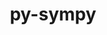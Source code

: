 ---
title: "py-sympy"
layout: cache
categories: [package, develop]
meta: {"versions": ["1.11.1"], "compilers": ["apple-clang@=15.0.0", "gcc@=11.3.0", "gcc@=11.4.0"], "oss": ["ubuntu20.04", "ubuntu22.04", "ventura"], "platforms": ["darwin", "linux"], "targets": ["aarch64", "x86_64_v3"], "stacks": ["e4s", "ml-darwin-aarch64-mps", "ml-linux-x86_64-cpu", "ml-linux-x86_64-cuda", "ml-linux-x86_64-rocm", "root"], "num_specs": 52, "num_specs_by_stack": {"root": 52, "ml-darwin-aarch64-mps": 7, "e4s": 15, "ml-linux-x86_64-cuda": 30, "ml-linux-x86_64-cpu": 30, "ml-linux-x86_64-rocm": 15}}
spec_details: [{"hash": "elcjr4wy7ep5skbeujky7dcvdjfllbqb", "compiler": "apple-clang@=15.0.0", "versions": ["1.11.1"], "os": "ventura", "platform": "darwin", "target": "aarch64", "variants": ["build_system=python_pip"], "stacks": ["root", "ml-darwin-aarch64-mps"], "size": "-", "tarball": "https://binaries.spack.io/develop/build_cache/darwin-ventura-aarch64/apple-clang-15.0.0/py-sympy-1.11.1/darwin-ventura-aarch64-apple-clang-15.0.0-py-sympy-1.11.1-elcjr4wy7ep5skbeujky7dcvdjfllbqb.spack"}, {"hash": "cdzf6sulnkwj52cflsm3gz726zbibbwk", "compiler": "apple-clang@=15.0.0", "versions": ["1.11.1"], "os": "ventura", "platform": "darwin", "target": "aarch64", "variants": ["build_system=python_pip"], "stacks": ["root", "ml-darwin-aarch64-mps"], "size": "-", "tarball": "https://binaries.spack.io/develop/build_cache/darwin-ventura-aarch64/apple-clang-15.0.0/py-sympy-1.11.1/darwin-ventura-aarch64-apple-clang-15.0.0-py-sympy-1.11.1-cdzf6sulnkwj52cflsm3gz726zbibbwk.spack"}, {"hash": "grapl7kk6g3zszt2qgdznil5kilhfpfb", "compiler": "apple-clang@=15.0.0", "versions": ["1.11.1"], "os": "ventura", "platform": "darwin", "target": "aarch64", "variants": ["build_system=python_pip"], "stacks": ["root", "ml-darwin-aarch64-mps"], "size": "-", "tarball": "https://binaries.spack.io/develop/build_cache/darwin-ventura-aarch64/apple-clang-15.0.0/py-sympy-1.11.1/darwin-ventura-aarch64-apple-clang-15.0.0-py-sympy-1.11.1-grapl7kk6g3zszt2qgdznil5kilhfpfb.spack"}, {"hash": "rbv3ekhai5svcdkzynvuzuec4svrkwmy", "compiler": "apple-clang@=15.0.0", "versions": ["1.11.1"], "os": "ventura", "platform": "darwin", "target": "aarch64", "variants": ["build_system=python_pip"], "stacks": ["root", "ml-darwin-aarch64-mps"], "size": "-", "tarball": "https://binaries.spack.io/develop/build_cache/darwin-ventura-aarch64/apple-clang-15.0.0/py-sympy-1.11.1/darwin-ventura-aarch64-apple-clang-15.0.0-py-sympy-1.11.1-rbv3ekhai5svcdkzynvuzuec4svrkwmy.spack"}, {"hash": "26ajxkrixmzjtbgybsnzrhdnz5mpz7p7", "compiler": "apple-clang@=15.0.0", "versions": ["1.11.1"], "os": "ventura", "platform": "darwin", "target": "aarch64", "variants": ["build_system=python_pip"], "stacks": ["root", "ml-darwin-aarch64-mps"], "size": "-", "tarball": "https://binaries.spack.io/develop/build_cache/darwin-ventura-aarch64/apple-clang-15.0.0/py-sympy-1.11.1/darwin-ventura-aarch64-apple-clang-15.0.0-py-sympy-1.11.1-26ajxkrixmzjtbgybsnzrhdnz5mpz7p7.spack"}, {"hash": "couvm6u7j6vj4yajohmbks6m5qgl7kha", "compiler": "apple-clang@=15.0.0", "versions": ["1.11.1"], "os": "ventura", "platform": "darwin", "target": "aarch64", "variants": ["build_system=python_pip"], "stacks": ["root", "ml-darwin-aarch64-mps"], "size": "-", "tarball": "https://binaries.spack.io/develop/build_cache/darwin-ventura-aarch64/apple-clang-15.0.0/py-sympy-1.11.1/darwin-ventura-aarch64-apple-clang-15.0.0-py-sympy-1.11.1-couvm6u7j6vj4yajohmbks6m5qgl7kha.spack"}, {"hash": "itgwoa3gfiqzmjln7myi6pytwfjox5sg", "compiler": "apple-clang@=15.0.0", "versions": ["1.11.1"], "os": "ventura", "platform": "darwin", "target": "aarch64", "variants": ["build_system=python_pip"], "stacks": ["root", "ml-darwin-aarch64-mps"], "size": "-", "tarball": "https://binaries.spack.io/develop/build_cache/darwin-ventura-aarch64/apple-clang-15.0.0/py-sympy-1.11.1/darwin-ventura-aarch64-apple-clang-15.0.0-py-sympy-1.11.1-itgwoa3gfiqzmjln7myi6pytwfjox5sg.spack"}, {"hash": "s54kpxw57lio3abmo6dy4jidfyvav4be", "compiler": "gcc@=11.4.0", "versions": ["1.11.1"], "os": "ubuntu20.04", "platform": "linux", "target": "x86_64_v3", "variants": ["build_system=python_pip"], "stacks": ["root", "e4s"], "size": "-", "tarball": "https://binaries.spack.io/develop/build_cache/linux-ubuntu20.04-x86_64_v3/gcc-11.4.0/py-sympy-1.11.1/linux-ubuntu20.04-x86_64_v3-gcc-11.4.0-py-sympy-1.11.1-s54kpxw57lio3abmo6dy4jidfyvav4be.spack"}, {"hash": "d2mdqmi253i7svea42f7se52gdpq42qk", "compiler": "gcc@=11.4.0", "versions": ["1.11.1"], "os": "ubuntu20.04", "platform": "linux", "target": "x86_64_v3", "variants": ["build_system=python_pip"], "stacks": ["root", "e4s"], "size": "-", "tarball": "https://binaries.spack.io/develop/build_cache/linux-ubuntu20.04-x86_64_v3/gcc-11.4.0/py-sympy-1.11.1/linux-ubuntu20.04-x86_64_v3-gcc-11.4.0-py-sympy-1.11.1-d2mdqmi253i7svea42f7se52gdpq42qk.spack"}, {"hash": "jsgbc7e6xzbzh6v6sqxrr265cr3va5i3", "compiler": "gcc@=11.4.0", "versions": ["1.11.1"], "os": "ubuntu20.04", "platform": "linux", "target": "x86_64_v3", "variants": ["build_system=python_pip"], "stacks": ["root", "e4s"], "size": "-", "tarball": "https://binaries.spack.io/develop/build_cache/linux-ubuntu20.04-x86_64_v3/gcc-11.4.0/py-sympy-1.11.1/linux-ubuntu20.04-x86_64_v3-gcc-11.4.0-py-sympy-1.11.1-jsgbc7e6xzbzh6v6sqxrr265cr3va5i3.spack"}, {"hash": "cyeovjsgzbgdw7n2s373wxchno655zoy", "compiler": "gcc@=11.4.0", "versions": ["1.11.1"], "os": "ubuntu20.04", "platform": "linux", "target": "x86_64_v3", "variants": ["build_system=python_pip"], "stacks": ["root", "e4s"], "size": "-", "tarball": "https://binaries.spack.io/develop/build_cache/linux-ubuntu20.04-x86_64_v3/gcc-11.4.0/py-sympy-1.11.1/linux-ubuntu20.04-x86_64_v3-gcc-11.4.0-py-sympy-1.11.1-cyeovjsgzbgdw7n2s373wxchno655zoy.spack"}, {"hash": "dhswrdanzhfjmbdltfbtzpq4lthrxxap", "compiler": "gcc@=11.4.0", "versions": ["1.11.1"], "os": "ubuntu20.04", "platform": "linux", "target": "x86_64_v3", "variants": ["build_system=python_pip"], "stacks": ["root", "e4s"], "size": "-", "tarball": "https://binaries.spack.io/develop/build_cache/linux-ubuntu20.04-x86_64_v3/gcc-11.4.0/py-sympy-1.11.1/linux-ubuntu20.04-x86_64_v3-gcc-11.4.0-py-sympy-1.11.1-dhswrdanzhfjmbdltfbtzpq4lthrxxap.spack"}, {"hash": "3pv6hqlnhpil4m4imflbqqgvmnwjgxas", "compiler": "gcc@=11.4.0", "versions": ["1.11.1"], "os": "ubuntu20.04", "platform": "linux", "target": "x86_64_v3", "variants": ["build_system=python_pip"], "stacks": ["root", "e4s"], "size": "-", "tarball": "https://binaries.spack.io/develop/build_cache/linux-ubuntu20.04-x86_64_v3/gcc-11.4.0/py-sympy-1.11.1/linux-ubuntu20.04-x86_64_v3-gcc-11.4.0-py-sympy-1.11.1-3pv6hqlnhpil4m4imflbqqgvmnwjgxas.spack"}, {"hash": "ahtvfsr36cemgjxlqakajaw6hyqoyahm", "compiler": "gcc@=11.4.0", "versions": ["1.11.1"], "os": "ubuntu20.04", "platform": "linux", "target": "x86_64_v3", "variants": ["build_system=python_pip"], "stacks": ["root", "e4s"], "size": "-", "tarball": "https://binaries.spack.io/develop/build_cache/linux-ubuntu20.04-x86_64_v3/gcc-11.4.0/py-sympy-1.11.1/linux-ubuntu20.04-x86_64_v3-gcc-11.4.0-py-sympy-1.11.1-ahtvfsr36cemgjxlqakajaw6hyqoyahm.spack"}, {"hash": "ufry3ybfysnmolojmocquy4amdiffkay", "compiler": "gcc@=11.4.0", "versions": ["1.11.1"], "os": "ubuntu20.04", "platform": "linux", "target": "x86_64_v3", "variants": ["build_system=python_pip"], "stacks": ["root", "e4s"], "size": "-", "tarball": "https://binaries.spack.io/develop/build_cache/linux-ubuntu20.04-x86_64_v3/gcc-11.4.0/py-sympy-1.11.1/linux-ubuntu20.04-x86_64_v3-gcc-11.4.0-py-sympy-1.11.1-ufry3ybfysnmolojmocquy4amdiffkay.spack"}, {"hash": "gmlepd2npii2jo5zygupiliifmwtr264", "compiler": "gcc@=11.4.0", "versions": ["1.11.1"], "os": "ubuntu20.04", "platform": "linux", "target": "x86_64_v3", "variants": ["build_system=python_pip"], "stacks": ["root", "e4s"], "size": "-", "tarball": "https://binaries.spack.io/develop/build_cache/linux-ubuntu20.04-x86_64_v3/gcc-11.4.0/py-sympy-1.11.1/linux-ubuntu20.04-x86_64_v3-gcc-11.4.0-py-sympy-1.11.1-gmlepd2npii2jo5zygupiliifmwtr264.spack"}, {"hash": "djvsxy36cfse72jbx3ciq5kovukqwfgp", "compiler": "gcc@=11.4.0", "versions": ["1.11.1"], "os": "ubuntu20.04", "platform": "linux", "target": "x86_64_v3", "variants": ["build_system=python_pip"], "stacks": ["root", "e4s"], "size": "-", "tarball": "https://binaries.spack.io/develop/build_cache/linux-ubuntu20.04-x86_64_v3/gcc-11.4.0/py-sympy-1.11.1/linux-ubuntu20.04-x86_64_v3-gcc-11.4.0-py-sympy-1.11.1-djvsxy36cfse72jbx3ciq5kovukqwfgp.spack"}, {"hash": "lknuvisa473vaf2vnqzrijyx2zzdhp4h", "compiler": "gcc@=11.4.0", "versions": ["1.11.1"], "os": "ubuntu20.04", "platform": "linux", "target": "x86_64_v3", "variants": ["build_system=python_pip"], "stacks": ["root", "e4s"], "size": "-", "tarball": "https://binaries.spack.io/develop/build_cache/linux-ubuntu20.04-x86_64_v3/gcc-11.4.0/py-sympy-1.11.1/linux-ubuntu20.04-x86_64_v3-gcc-11.4.0-py-sympy-1.11.1-lknuvisa473vaf2vnqzrijyx2zzdhp4h.spack"}, {"hash": "vvppics5u4zfzm3jxpjjmdorng5s3esa", "compiler": "gcc@=11.4.0", "versions": ["1.11.1"], "os": "ubuntu20.04", "platform": "linux", "target": "x86_64_v3", "variants": ["build_system=python_pip"], "stacks": ["root", "e4s"], "size": "-", "tarball": "https://binaries.spack.io/develop/build_cache/linux-ubuntu20.04-x86_64_v3/gcc-11.4.0/py-sympy-1.11.1/linux-ubuntu20.04-x86_64_v3-gcc-11.4.0-py-sympy-1.11.1-vvppics5u4zfzm3jxpjjmdorng5s3esa.spack"}, {"hash": "rjjb22o5gpogvixkfjafizbrvaq2w2pd", "compiler": "gcc@=11.4.0", "versions": ["1.11.1"], "os": "ubuntu20.04", "platform": "linux", "target": "x86_64_v3", "variants": ["build_system=python_pip"], "stacks": ["root", "e4s"], "size": "-", "tarball": "https://binaries.spack.io/develop/build_cache/linux-ubuntu20.04-x86_64_v3/gcc-11.4.0/py-sympy-1.11.1/linux-ubuntu20.04-x86_64_v3-gcc-11.4.0-py-sympy-1.11.1-rjjb22o5gpogvixkfjafizbrvaq2w2pd.spack"}, {"hash": "tzrvb4dup34nutwliacvzvqamcwtsjw2", "compiler": "gcc@=11.4.0", "versions": ["1.11.1"], "os": "ubuntu20.04", "platform": "linux", "target": "x86_64_v3", "variants": ["build_system=python_pip"], "stacks": ["root", "e4s"], "size": "-", "tarball": "https://binaries.spack.io/develop/build_cache/linux-ubuntu20.04-x86_64_v3/gcc-11.4.0/py-sympy-1.11.1/linux-ubuntu20.04-x86_64_v3-gcc-11.4.0-py-sympy-1.11.1-tzrvb4dup34nutwliacvzvqamcwtsjw2.spack"}, {"hash": "kbcgvg3oawtzhkvbwat74coyedxtz3ct", "compiler": "gcc@=11.4.0", "versions": ["1.11.1"], "os": "ubuntu20.04", "platform": "linux", "target": "x86_64_v3", "variants": ["build_system=python_pip"], "stacks": ["root", "e4s"], "size": "-", "tarball": "https://binaries.spack.io/develop/build_cache/linux-ubuntu20.04-x86_64_v3/gcc-11.4.0/py-sympy-1.11.1/linux-ubuntu20.04-x86_64_v3-gcc-11.4.0-py-sympy-1.11.1-kbcgvg3oawtzhkvbwat74coyedxtz3ct.spack"}, {"hash": "jfugojbvtrdp2vzlyfio7srjlrxsukf7", "compiler": "gcc@=11.3.0", "versions": ["1.11.1"], "os": "ubuntu22.04", "platform": "linux", "target": "x86_64_v3", "variants": ["build_system=python_pip"], "stacks": ["root", "ml-linux-x86_64-cuda", "ml-linux-x86_64-cpu"], "size": "-", "tarball": "https://binaries.spack.io/develop/build_cache/linux-ubuntu22.04-x86_64_v3/gcc-11.3.0/py-sympy-1.11.1/linux-ubuntu22.04-x86_64_v3-gcc-11.3.0-py-sympy-1.11.1-jfugojbvtrdp2vzlyfio7srjlrxsukf7.spack"}, {"hash": "crz5vxzw3bn3q45ko3qkfk7vplphwyof", "compiler": "gcc@=11.3.0", "versions": ["1.11.1"], "os": "ubuntu22.04", "platform": "linux", "target": "x86_64_v3", "variants": ["build_system=python_pip"], "stacks": ["root", "ml-linux-x86_64-cuda", "ml-linux-x86_64-rocm", "ml-linux-x86_64-cpu"], "size": "-", "tarball": "https://binaries.spack.io/develop/build_cache/linux-ubuntu22.04-x86_64_v3/gcc-11.3.0/py-sympy-1.11.1/linux-ubuntu22.04-x86_64_v3-gcc-11.3.0-py-sympy-1.11.1-crz5vxzw3bn3q45ko3qkfk7vplphwyof.spack"}, {"hash": "ffnd6yyr76f3aamp7qoodpxsu3yzdrp2", "compiler": "gcc@=11.3.0", "versions": ["1.11.1"], "os": "ubuntu22.04", "platform": "linux", "target": "x86_64_v3", "variants": ["build_system=python_pip"], "stacks": ["root", "ml-linux-x86_64-cuda", "ml-linux-x86_64-cpu"], "size": "-", "tarball": "https://binaries.spack.io/develop/build_cache/linux-ubuntu22.04-x86_64_v3/gcc-11.3.0/py-sympy-1.11.1/linux-ubuntu22.04-x86_64_v3-gcc-11.3.0-py-sympy-1.11.1-ffnd6yyr76f3aamp7qoodpxsu3yzdrp2.spack"}, {"hash": "nvc72b5n6giqzmuh377nlzfmm5ped7jn", "compiler": "gcc@=11.3.0", "versions": ["1.11.1"], "os": "ubuntu22.04", "platform": "linux", "target": "x86_64_v3", "variants": ["build_system=python_pip"], "stacks": ["root", "ml-linux-x86_64-cuda", "ml-linux-x86_64-rocm", "ml-linux-x86_64-cpu"], "size": "-", "tarball": "https://binaries.spack.io/develop/build_cache/linux-ubuntu22.04-x86_64_v3/gcc-11.3.0/py-sympy-1.11.1/linux-ubuntu22.04-x86_64_v3-gcc-11.3.0-py-sympy-1.11.1-nvc72b5n6giqzmuh377nlzfmm5ped7jn.spack"}, {"hash": "baijgniqtcn5figs5ygmq4gloaikjgw6", "compiler": "gcc@=11.3.0", "versions": ["1.11.1"], "os": "ubuntu22.04", "platform": "linux", "target": "x86_64_v3", "variants": ["build_system=python_pip"], "stacks": ["root", "ml-linux-x86_64-cuda", "ml-linux-x86_64-cpu"], "size": "-", "tarball": "https://binaries.spack.io/develop/build_cache/linux-ubuntu22.04-x86_64_v3/gcc-11.3.0/py-sympy-1.11.1/linux-ubuntu22.04-x86_64_v3-gcc-11.3.0-py-sympy-1.11.1-baijgniqtcn5figs5ygmq4gloaikjgw6.spack"}, {"hash": "5eu32j3lvhgzhemv7y5hfc5jh2clo4f7", "compiler": "gcc@=11.3.0", "versions": ["1.11.1"], "os": "ubuntu22.04", "platform": "linux", "target": "x86_64_v3", "variants": ["build_system=python_pip"], "stacks": ["root", "ml-linux-x86_64-cuda", "ml-linux-x86_64-rocm", "ml-linux-x86_64-cpu"], "size": "-", "tarball": "https://binaries.spack.io/develop/build_cache/linux-ubuntu22.04-x86_64_v3/gcc-11.3.0/py-sympy-1.11.1/linux-ubuntu22.04-x86_64_v3-gcc-11.3.0-py-sympy-1.11.1-5eu32j3lvhgzhemv7y5hfc5jh2clo4f7.spack"}, {"hash": "oxibvqscwa4cwfu3y5ndrxtn6anzk3ju", "compiler": "gcc@=11.3.0", "versions": ["1.11.1"], "os": "ubuntu22.04", "platform": "linux", "target": "x86_64_v3", "variants": ["build_system=python_pip"], "stacks": ["root", "ml-linux-x86_64-cuda", "ml-linux-x86_64-cpu"], "size": "-", "tarball": "https://binaries.spack.io/develop/build_cache/linux-ubuntu22.04-x86_64_v3/gcc-11.3.0/py-sympy-1.11.1/linux-ubuntu22.04-x86_64_v3-gcc-11.3.0-py-sympy-1.11.1-oxibvqscwa4cwfu3y5ndrxtn6anzk3ju.spack"}, {"hash": "pguxylbqpyw4okozixjv47nhckjiik7f", "compiler": "gcc@=11.3.0", "versions": ["1.11.1"], "os": "ubuntu22.04", "platform": "linux", "target": "x86_64_v3", "variants": ["build_system=python_pip"], "stacks": ["root", "ml-linux-x86_64-cuda", "ml-linux-x86_64-cpu"], "size": "-", "tarball": "https://binaries.spack.io/develop/build_cache/linux-ubuntu22.04-x86_64_v3/gcc-11.3.0/py-sympy-1.11.1/linux-ubuntu22.04-x86_64_v3-gcc-11.3.0-py-sympy-1.11.1-pguxylbqpyw4okozixjv47nhckjiik7f.spack"}, {"hash": "l2ej4l3fm4zgdplwo2uiexianomsqm5g", "compiler": "gcc@=11.3.0", "versions": ["1.11.1"], "os": "ubuntu22.04", "platform": "linux", "target": "x86_64_v3", "variants": ["build_system=python_pip"], "stacks": ["root", "ml-linux-x86_64-cuda", "ml-linux-x86_64-rocm", "ml-linux-x86_64-cpu"], "size": "-", "tarball": "https://binaries.spack.io/develop/build_cache/linux-ubuntu22.04-x86_64_v3/gcc-11.3.0/py-sympy-1.11.1/linux-ubuntu22.04-x86_64_v3-gcc-11.3.0-py-sympy-1.11.1-l2ej4l3fm4zgdplwo2uiexianomsqm5g.spack"}, {"hash": "aftkodxak3wxa35ez2fbcnuigz2pei2k", "compiler": "gcc@=11.3.0", "versions": ["1.11.1"], "os": "ubuntu22.04", "platform": "linux", "target": "x86_64_v3", "variants": ["build_system=python_pip"], "stacks": ["root", "ml-linux-x86_64-cuda", "ml-linux-x86_64-cpu"], "size": "-", "tarball": "https://binaries.spack.io/develop/build_cache/linux-ubuntu22.04-x86_64_v3/gcc-11.3.0/py-sympy-1.11.1/linux-ubuntu22.04-x86_64_v3-gcc-11.3.0-py-sympy-1.11.1-aftkodxak3wxa35ez2fbcnuigz2pei2k.spack"}, {"hash": "l5qxylipjdi7yapooetum4osro3ko5nr", "compiler": "gcc@=11.3.0", "versions": ["1.11.1"], "os": "ubuntu22.04", "platform": "linux", "target": "x86_64_v3", "variants": ["build_system=python_pip"], "stacks": ["root", "ml-linux-x86_64-cuda", "ml-linux-x86_64-cpu"], "size": "-", "tarball": "https://binaries.spack.io/develop/build_cache/linux-ubuntu22.04-x86_64_v3/gcc-11.3.0/py-sympy-1.11.1/linux-ubuntu22.04-x86_64_v3-gcc-11.3.0-py-sympy-1.11.1-l5qxylipjdi7yapooetum4osro3ko5nr.spack"}, {"hash": "f2j7dp52tjzdb5zrvmlapayv3awdborx", "compiler": "gcc@=11.3.0", "versions": ["1.11.1"], "os": "ubuntu22.04", "platform": "linux", "target": "x86_64_v3", "variants": ["build_system=python_pip"], "stacks": ["root", "ml-linux-x86_64-cuda", "ml-linux-x86_64-rocm", "ml-linux-x86_64-cpu"], "size": "-", "tarball": "https://binaries.spack.io/develop/build_cache/linux-ubuntu22.04-x86_64_v3/gcc-11.3.0/py-sympy-1.11.1/linux-ubuntu22.04-x86_64_v3-gcc-11.3.0-py-sympy-1.11.1-f2j7dp52tjzdb5zrvmlapayv3awdborx.spack"}, {"hash": "zlsfjztb3yhigryp5d5gu6h3e26aqevk", "compiler": "gcc@=11.3.0", "versions": ["1.11.1"], "os": "ubuntu22.04", "platform": "linux", "target": "x86_64_v3", "variants": ["build_system=python_pip"], "stacks": ["root", "ml-linux-x86_64-cuda", "ml-linux-x86_64-rocm", "ml-linux-x86_64-cpu"], "size": "-", "tarball": "https://binaries.spack.io/develop/build_cache/linux-ubuntu22.04-x86_64_v3/gcc-11.3.0/py-sympy-1.11.1/linux-ubuntu22.04-x86_64_v3-gcc-11.3.0-py-sympy-1.11.1-zlsfjztb3yhigryp5d5gu6h3e26aqevk.spack"}, {"hash": "mvk6nk4ptxgql4c725fod3sgxytgurtq", "compiler": "gcc@=11.3.0", "versions": ["1.11.1"], "os": "ubuntu22.04", "platform": "linux", "target": "x86_64_v3", "variants": ["build_system=python_pip"], "stacks": ["root", "ml-linux-x86_64-cuda", "ml-linux-x86_64-cpu"], "size": "-", "tarball": "https://binaries.spack.io/develop/build_cache/linux-ubuntu22.04-x86_64_v3/gcc-11.3.0/py-sympy-1.11.1/linux-ubuntu22.04-x86_64_v3-gcc-11.3.0-py-sympy-1.11.1-mvk6nk4ptxgql4c725fod3sgxytgurtq.spack"}, {"hash": "7a7p74eobel2swhzpppovcrln7zomirs", "compiler": "gcc@=11.3.0", "versions": ["1.11.1"], "os": "ubuntu22.04", "platform": "linux", "target": "x86_64_v3", "variants": ["build_system=python_pip"], "stacks": ["root", "ml-linux-x86_64-cuda", "ml-linux-x86_64-rocm", "ml-linux-x86_64-cpu"], "size": "-", "tarball": "https://binaries.spack.io/develop/build_cache/linux-ubuntu22.04-x86_64_v3/gcc-11.3.0/py-sympy-1.11.1/linux-ubuntu22.04-x86_64_v3-gcc-11.3.0-py-sympy-1.11.1-7a7p74eobel2swhzpppovcrln7zomirs.spack"}, {"hash": "cc6zrc7pus74is4ocsqa7ntbnldqjru2", "compiler": "gcc@=11.3.0", "versions": ["1.11.1"], "os": "ubuntu22.04", "platform": "linux", "target": "x86_64_v3", "variants": ["build_system=python_pip"], "stacks": ["root", "ml-linux-x86_64-cuda", "ml-linux-x86_64-rocm", "ml-linux-x86_64-cpu"], "size": "-", "tarball": "https://binaries.spack.io/develop/build_cache/linux-ubuntu22.04-x86_64_v3/gcc-11.3.0/py-sympy-1.11.1/linux-ubuntu22.04-x86_64_v3-gcc-11.3.0-py-sympy-1.11.1-cc6zrc7pus74is4ocsqa7ntbnldqjru2.spack"}, {"hash": "jt73rxst5tjjterxsfuz5h4xu6lfyxkv", "compiler": "gcc@=11.3.0", "versions": ["1.11.1"], "os": "ubuntu22.04", "platform": "linux", "target": "x86_64_v3", "variants": ["build_system=python_pip"], "stacks": ["root", "ml-linux-x86_64-cuda", "ml-linux-x86_64-cpu"], "size": "-", "tarball": "https://binaries.spack.io/develop/build_cache/linux-ubuntu22.04-x86_64_v3/gcc-11.3.0/py-sympy-1.11.1/linux-ubuntu22.04-x86_64_v3-gcc-11.3.0-py-sympy-1.11.1-jt73rxst5tjjterxsfuz5h4xu6lfyxkv.spack"}, {"hash": "rpbqqetmywet2yhffuzt5ibl6uyvh45o", "compiler": "gcc@=11.3.0", "versions": ["1.11.1"], "os": "ubuntu22.04", "platform": "linux", "target": "x86_64_v3", "variants": ["build_system=python_pip"], "stacks": ["root", "ml-linux-x86_64-cuda", "ml-linux-x86_64-rocm", "ml-linux-x86_64-cpu"], "size": "-", "tarball": "https://binaries.spack.io/develop/build_cache/linux-ubuntu22.04-x86_64_v3/gcc-11.3.0/py-sympy-1.11.1/linux-ubuntu22.04-x86_64_v3-gcc-11.3.0-py-sympy-1.11.1-rpbqqetmywet2yhffuzt5ibl6uyvh45o.spack"}, {"hash": "iyrohtlzdajlvoiqj7h275zw3atkbbid", "compiler": "gcc@=11.3.0", "versions": ["1.11.1"], "os": "ubuntu22.04", "platform": "linux", "target": "x86_64_v3", "variants": ["build_system=python_pip"], "stacks": ["root", "ml-linux-x86_64-cuda", "ml-linux-x86_64-rocm", "ml-linux-x86_64-cpu"], "size": "-", "tarball": "https://binaries.spack.io/develop/build_cache/linux-ubuntu22.04-x86_64_v3/gcc-11.3.0/py-sympy-1.11.1/linux-ubuntu22.04-x86_64_v3-gcc-11.3.0-py-sympy-1.11.1-iyrohtlzdajlvoiqj7h275zw3atkbbid.spack"}, {"hash": "f2xdayytg752souncdemo4d5w54rbizb", "compiler": "gcc@=11.3.0", "versions": ["1.11.1"], "os": "ubuntu22.04", "platform": "linux", "target": "x86_64_v3", "variants": ["build_system=python_pip"], "stacks": ["root", "ml-linux-x86_64-cuda", "ml-linux-x86_64-rocm", "ml-linux-x86_64-cpu"], "size": "-", "tarball": "https://binaries.spack.io/develop/build_cache/linux-ubuntu22.04-x86_64_v3/gcc-11.3.0/py-sympy-1.11.1/linux-ubuntu22.04-x86_64_v3-gcc-11.3.0-py-sympy-1.11.1-f2xdayytg752souncdemo4d5w54rbizb.spack"}, {"hash": "3pyrjzbmwgq2qumglxufziqyqkeipmfn", "compiler": "gcc@=11.3.0", "versions": ["1.11.1"], "os": "ubuntu22.04", "platform": "linux", "target": "x86_64_v3", "variants": ["build_system=python_pip"], "stacks": ["root", "ml-linux-x86_64-cuda", "ml-linux-x86_64-rocm", "ml-linux-x86_64-cpu"], "size": "-", "tarball": "https://binaries.spack.io/develop/build_cache/linux-ubuntu22.04-x86_64_v3/gcc-11.3.0/py-sympy-1.11.1/linux-ubuntu22.04-x86_64_v3-gcc-11.3.0-py-sympy-1.11.1-3pyrjzbmwgq2qumglxufziqyqkeipmfn.spack"}, {"hash": "7w227rdlh5yeyym5bpiajt4cfg75cnjd", "compiler": "gcc@=11.3.0", "versions": ["1.11.1"], "os": "ubuntu22.04", "platform": "linux", "target": "x86_64_v3", "variants": ["build_system=python_pip"], "stacks": ["root", "ml-linux-x86_64-cuda", "ml-linux-x86_64-cpu"], "size": "-", "tarball": "https://binaries.spack.io/develop/build_cache/linux-ubuntu22.04-x86_64_v3/gcc-11.3.0/py-sympy-1.11.1/linux-ubuntu22.04-x86_64_v3-gcc-11.3.0-py-sympy-1.11.1-7w227rdlh5yeyym5bpiajt4cfg75cnjd.spack"}, {"hash": "u7yrclgj5i7cqg2j4joxgtrf2u4f5shw", "compiler": "gcc@=11.3.0", "versions": ["1.11.1"], "os": "ubuntu22.04", "platform": "linux", "target": "x86_64_v3", "variants": ["build_system=python_pip"], "stacks": ["root", "ml-linux-x86_64-cuda", "ml-linux-x86_64-rocm", "ml-linux-x86_64-cpu"], "size": "-", "tarball": "https://binaries.spack.io/develop/build_cache/linux-ubuntu22.04-x86_64_v3/gcc-11.3.0/py-sympy-1.11.1/linux-ubuntu22.04-x86_64_v3-gcc-11.3.0-py-sympy-1.11.1-u7yrclgj5i7cqg2j4joxgtrf2u4f5shw.spack"}, {"hash": "yzbhu2qmf6qnlzf7c4f3qbtceurilmso", "compiler": "gcc@=11.3.0", "versions": ["1.11.1"], "os": "ubuntu22.04", "platform": "linux", "target": "x86_64_v3", "variants": ["build_system=python_pip"], "stacks": ["root", "ml-linux-x86_64-cuda", "ml-linux-x86_64-rocm", "ml-linux-x86_64-cpu"], "size": "-", "tarball": "https://binaries.spack.io/develop/build_cache/linux-ubuntu22.04-x86_64_v3/gcc-11.3.0/py-sympy-1.11.1/linux-ubuntu22.04-x86_64_v3-gcc-11.3.0-py-sympy-1.11.1-yzbhu2qmf6qnlzf7c4f3qbtceurilmso.spack"}, {"hash": "ih2cgmc4yu7o6wfpfyp6eho7kkic6l24", "compiler": "gcc@=11.3.0", "versions": ["1.11.1"], "os": "ubuntu22.04", "platform": "linux", "target": "x86_64_v3", "variants": ["build_system=python_pip"], "stacks": ["root", "ml-linux-x86_64-cuda", "ml-linux-x86_64-rocm", "ml-linux-x86_64-cpu"], "size": "-", "tarball": "https://binaries.spack.io/develop/build_cache/linux-ubuntu22.04-x86_64_v3/gcc-11.3.0/py-sympy-1.11.1/linux-ubuntu22.04-x86_64_v3-gcc-11.3.0-py-sympy-1.11.1-ih2cgmc4yu7o6wfpfyp6eho7kkic6l24.spack"}, {"hash": "4na4aru6lacvzdcnwznwnq57b2274sm6", "compiler": "gcc@=11.3.0", "versions": ["1.11.1"], "os": "ubuntu22.04", "platform": "linux", "target": "x86_64_v3", "variants": ["build_system=python_pip"], "stacks": ["root", "ml-linux-x86_64-cuda", "ml-linux-x86_64-cpu"], "size": "-", "tarball": "https://binaries.spack.io/develop/build_cache/linux-ubuntu22.04-x86_64_v3/gcc-11.3.0/py-sympy-1.11.1/linux-ubuntu22.04-x86_64_v3-gcc-11.3.0-py-sympy-1.11.1-4na4aru6lacvzdcnwznwnq57b2274sm6.spack"}, {"hash": "ixvrwzuzxi6lhgemqm5atwqjuy7dkvjt", "compiler": "gcc@=11.3.0", "versions": ["1.11.1"], "os": "ubuntu22.04", "platform": "linux", "target": "x86_64_v3", "variants": ["build_system=python_pip"], "stacks": ["root", "ml-linux-x86_64-cuda", "ml-linux-x86_64-cpu"], "size": "-", "tarball": "https://binaries.spack.io/develop/build_cache/linux-ubuntu22.04-x86_64_v3/gcc-11.3.0/py-sympy-1.11.1/linux-ubuntu22.04-x86_64_v3-gcc-11.3.0-py-sympy-1.11.1-ixvrwzuzxi6lhgemqm5atwqjuy7dkvjt.spack"}, {"hash": "7rb2kpwf4oilbzajmht5hfijnt52vako", "compiler": "gcc@=11.3.0", "versions": ["1.11.1"], "os": "ubuntu22.04", "platform": "linux", "target": "x86_64_v3", "variants": ["build_system=python_pip"], "stacks": ["root", "ml-linux-x86_64-cuda", "ml-linux-x86_64-cpu"], "size": "-", "tarball": "https://binaries.spack.io/develop/build_cache/linux-ubuntu22.04-x86_64_v3/gcc-11.3.0/py-sympy-1.11.1/linux-ubuntu22.04-x86_64_v3-gcc-11.3.0-py-sympy-1.11.1-7rb2kpwf4oilbzajmht5hfijnt52vako.spack"}, {"hash": "h3fug2u2jw2sxoeor7ye7ztjje4vw3gi", "compiler": "gcc@=11.3.0", "versions": ["1.11.1"], "os": "ubuntu22.04", "platform": "linux", "target": "x86_64_v3", "variants": ["build_system=python_pip"], "stacks": ["root", "ml-linux-x86_64-cuda", "ml-linux-x86_64-cpu"], "size": "-", "tarball": "https://binaries.spack.io/develop/build_cache/linux-ubuntu22.04-x86_64_v3/gcc-11.3.0/py-sympy-1.11.1/linux-ubuntu22.04-x86_64_v3-gcc-11.3.0-py-sympy-1.11.1-h3fug2u2jw2sxoeor7ye7ztjje4vw3gi.spack"}, {"hash": "n5kxjeml37r3m27xrbfupqrl6ktvpx42", "compiler": "gcc@=11.3.0", "versions": ["1.11.1"], "os": "ubuntu22.04", "platform": "linux", "target": "x86_64_v3", "variants": ["build_system=python_pip"], "stacks": ["root", "ml-linux-x86_64-cuda", "ml-linux-x86_64-cpu"], "size": "-", "tarball": "https://binaries.spack.io/develop/build_cache/linux-ubuntu22.04-x86_64_v3/gcc-11.3.0/py-sympy-1.11.1/linux-ubuntu22.04-x86_64_v3-gcc-11.3.0-py-sympy-1.11.1-n5kxjeml37r3m27xrbfupqrl6ktvpx42.spack"}]
---